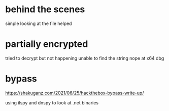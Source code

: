 # behind the scenes

simple looking at the file helped

# partially encrypted

tried to decrypt but not happening unable to find the string nope at x64 dbg

# bypass

https://shakuganz.com/2021/06/25/hackthebox-bypass-write-up/

using ilspy and dnspy to look at .net binaries
